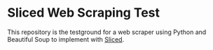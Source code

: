 # Sliced Web Scraping Test

This repository is the testground for a web scraper using Python and Beautiful Soup to implement with [Sliced](https://github.com/Rachanastasia/sliced-client).
